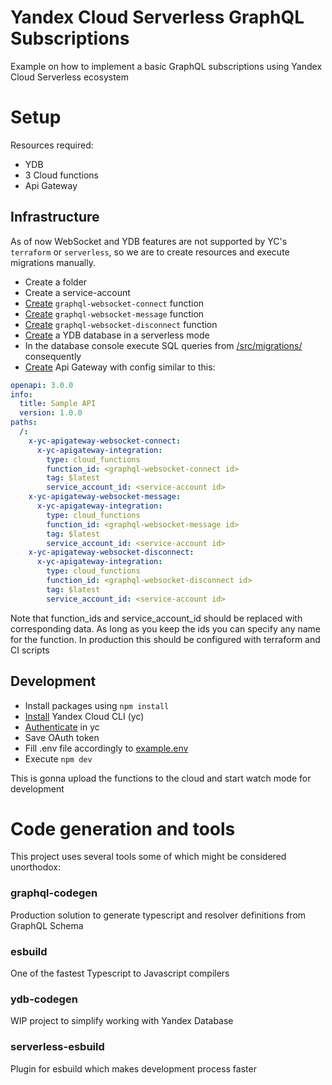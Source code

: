 # Yandex Cloud Serverless GraphQL Subscriptions
Example on how to implement a basic GraphQL subscriptions using Yandex Cloud Serverless ecosystem

# Setup
Resources required:
- YDB
- 3 Cloud functions
- Api Gateway

## Infrastructure
As of now WebSocket and YDB features are not supported by YC's `terraform` or `serverless`, so we are to create resources and execute migrations manually.

- Create a folder
- Create a service-account
- [Create](https://cloud.yandex.ru/docs/functions/operations/function/function-create) `graphql-websocket-connect` function
- [Create](https://cloud.yandex.ru/docs/functions/operations/function/function-create) `graphql-websocket-message` function
- [Create](https://cloud.yandex.ru/docs/functions/operations/function/function-create) `graphql-websocket-disconnect` function
- [Create](https://cloud.yandex.ru/docs/ydb/operations/manage-database#create-db) a YDB database in a serverless mode
- In the database console execute SQL queries from [/src/migrations/](/src/migrations/) consequently
- [Create](https://cloud.yandex.ru/docs/api-gateway/operations/api-gw-create) Api Gateway with config similar to this:
```yaml
openapi: 3.0.0
info:
  title: Sample API
  version: 1.0.0
paths:
  /:
    x-yc-apigateway-websocket-connect:
      x-yc-apigateway-integration:
        type: cloud_functions
        function_id: <graphql-websocket-connect id>
        tag: $latest
        service_account_id: <service-account id>
    x-yc-apigateway-websocket-message:
      x-yc-apigateway-integration:
        type: cloud_functions
        function_id: <graphql-websocket-message id>
        tag: $latest
        service_account_id: <service-account id>
    x-yc-apigateway-websocket-disconnect:
      x-yc-apigateway-integration:
        type: cloud_functions
        function_id: <graphql-websocket-disconnect id>
        tag: $latest
        service_account_id: <service-account id>
```
Note that function_ids and service_account_id should be replaced with corresponding data.
As long as you keep the ids you can specify any name for the function. In production this should be configured with terraform and CI scripts

## Development
- Install packages using `npm install`
- [Install](https://cloud.yandex.ru/docs/cli/quickstart) Yandex Cloud CLI (yc)
- [Authenticate](https://cloud.yandex.ru/docs/cli/quickstart#initialize) in yc
- Save OAuth token
- Fill .env file accordingly to [example.env](/example.env)
- Execute `npm dev`

This is gonna upload the functions to the cloud and start watch mode for development

# Code generation and tools
This project uses several tools some of which might be considered unorthodox:
### graphql-codegen
Production solution to generate typescript and resolver definitions from GraphQL Schema
### esbuild
One of the fastest Typescript to Javascript compilers
### ydb-codegen
WIP project to simplify working with Yandex Database
### serverless-esbuild
Plugin for esbuild which makes development process faster